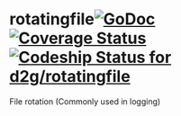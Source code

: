 rotatingfile[![GoDoc](https://godoc.org/github.com/d2g/rotatingfile?status.svg)](http://godoc.org/github.com/d2g/rotatingfile) [![Coverage Status](https://coveralls.io/repos/d2g/rotatingfile/badge.png?branch=HEAD)](https://coveralls.io/r/d2g/rotatingfile?branch=HEAD) [![Codeship Status for d2g/rotatingfile](https://codeship.io/projects/bec18160-530a-0132-6bee-426e83f94b6a/status)](https://codeship.io/projects/48845)
============

File rotation (Commonly used in logging)
